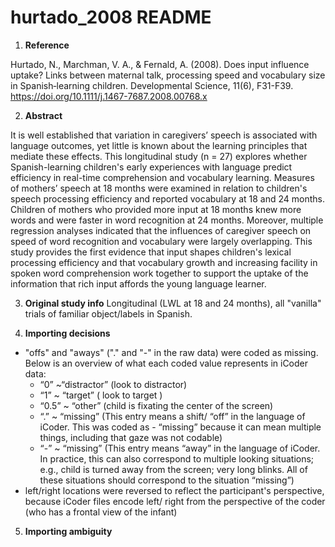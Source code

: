 # hurtado_2008 README

1. **Reference**

Hurtado, N., Marchman, V. A., & Fernald, A. (2008). Does input influence uptake? Links between maternal talk, processing speed and vocabulary size in Spanish‐learning children. Developmental Science, 11(6), F31-F39. https://doi.org/10.1111/j.1467-7687.2008.00768.x

2. **Abstract**

It is well established that variation in caregivers’ speech is associated with language outcomes, yet little is known about the learning principles that mediate these effects. This longitudinal study (n = 27) explores whether Spanish-learning children's early experiences with language predict efficiency in real-time comprehension and vocabulary learning. Measures of mothers’ speech at 18 months were examined in relation to children's speech processing efficiency and reported vocabulary at 18 and 24 months. Children of mothers who provided more input at 18 months knew more words and were faster in word recognition at 24 months. Moreover, multiple regression analyses indicated that the influences of caregiver speech on speed of word recognition and vocabulary were largely overlapping. This study provides the first evidence that input shapes children's lexical processing efficiency and that vocabulary growth and increasing facility in spoken word comprehension work together to support the uptake of the information that rich input affords the young language learner.

3. **Original study info**
Longitudinal (LWL at 18 and 24 months), all "vanilla" trials of familiar object/labels in Spanish.

4. **Importing decisions**
- "offs" and "aways" ("." and "-" in the raw data) were coded as missing. Below is an overview of what each coded value represents in iCoder data:
  - “0” ~“distractor” (look to distractor)
  - “1” ~ “target” ( look to target )
  - “0.5” ~ “other” (child is fixating the center of the screen)
  - “.” ~ “missing” (This entry means a shift/ “off” in the language of iCoder. This was coded as   - “missing” because it can mean multiple things, including that gaze was not codable)
  - “-” ~ “missing” (This entry means “away” in the language of iCoder. In practice, this can also correspond to multiple looking situations; e.g., child is turned away from the screen; very long blinks. All of these situations should correspond to the situation “missing”)
- left/right locations were reversed to reflect the participant's perspective, because iCoder files encode left/ right from the perspective of the coder (who has a frontal view of the infant)

5. **Importing ambiguity**
